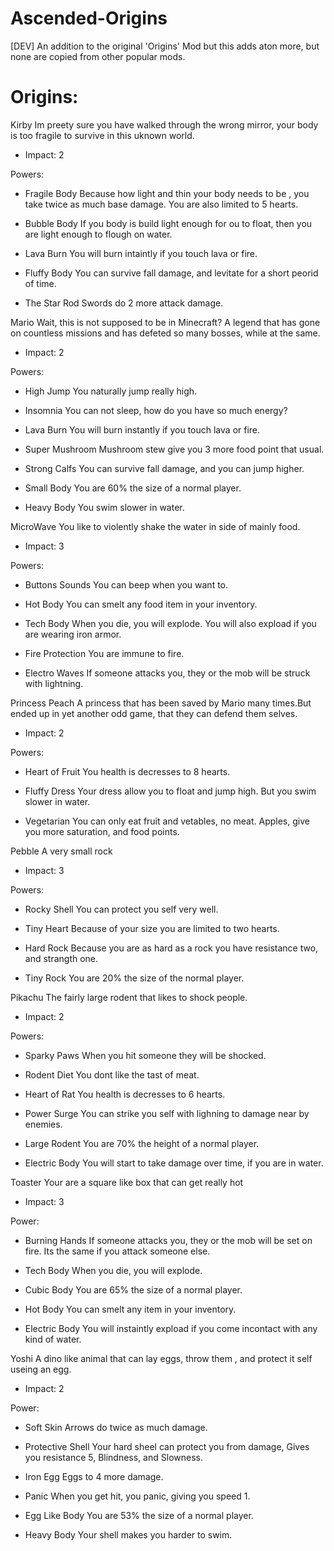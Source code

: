 # Ascended-Origins
[DEV] An addition to the original 'Origins' Mod but this adds aton more, but none are copied from other popular mods.

# Origins:
Kirby
Im preety sure you have walked through the wrong mirror, your body is too fragile to survive in this uknown world.
- Impact: 2

Powers:
- Fragile Body
Because how light and thin your body needs to be , you take twice as much base damage. You are also limited to 5 hearts.

- Bubble Body
If you body is build light enough for ou to float, then you are light enough to flough on water.

- Lava Burn
You will burn intaintly if you touch lava or fire.

- Fluffy Body
You can survive fall damage, and levitate for a short peorid of time.

- The Star Rod
Swords do 2 more attack damage.

Mario
Wait, this is not supposed to be in Minecraft?
A legend that has gone on countless missions and has defeted so many bosses, while at the same.
- Impact: 2

Powers:
- High Jump 
You naturally jump really high.

- Insomnia
You can not sleep, how do you have so much energy?

- Lava Burn
You will burn instantly if you touch lava or fire.

- Super Mushroom
Mushroom stew give you 3 more food point that usual.

- Strong Calfs 
You can survive fall damage, and you can jump higher.

- Small Body
You are 60% the size of a normal player.

- Heavy Body
You swim slower in water.

MicroWave
You like to violently shake the water in side of mainly food.
- Impact: 3

Powers:
- Buttons Sounds
You can beep when you want to.

- Hot Body
You can smelt any food item in your inventory.

- Tech Body
When you die, you will explode. You will also expload if you are wearing iron armor.

- Fire Protection
You are immune to fire.

- Electro Waves
If someone attacks you, they or the mob will be struck with lightning.

Princess Peach
A princess that has been saved by Mario many times.But ended up in yet another odd game, that they can defend them selves.
- Impact: 2

Powers:
- Heart of Fruit
You health is decresses to 8 hearts.

- Fluffy Dress
Your dress allow you to float and jump high. But you swim slower in water.

- Vegetarian
You can only eat fruit and vetables, no meat. Apples, give you more saturation, and food points.

Pebble
A very small rock
- Impact: 3

Powers:
- Rocky Shell
You can protect you self very well.

- Tiny Heart
Because of your size you are limited to two hearts.

- Hard Rock
Because you are as hard as a rock you have resistance two, and strangth one.

- Tiny Rock
You are 20% the size of the normal player.

Pikachu
The fairly large rodent that likes to shock people.
- Impact: 2

Powers:
- Sparky Paws
When you hit someone they will be shocked.

- Rodent Diet
You dont like the tast of meat. 

- Heart of Rat
You health is decresses to 6 hearts.

- Power Surge
You can strike you self with lighning to damage near by enemies.

- Large Rodent
You are 70% the height of a normal player.

- Electric Body
You will start to take damage over time, if you are in water.

Toaster
Your are a square like box that can get really hot
- Impact: 3

Power:
- Burning Hands
If someone attacks you, they or the mob will be set on fire. Its the same if you attack someone else.

- Tech Body
When you die, you will explode.

- Cubic Body
You are 65% the size of a normal player.

- Hot Body
You can smelt any item in your inventory.

- Electric Body
You will instaintly expload if you come incontact with any kind of water.

Yoshi
A dino like animal that can lay eggs, throw them , and protect it self useing an egg.
- Impact: 2

Power:
- Soft Skin
Arrows do twice as much damage.

- Protective Shell
Your hard sheel can protect you from damage, 
Gives you resistance 5, Blindness, and Slowness.

- Iron Egg
Eggs to 4 more damage.

- Panic
When you get hit, you panic, giving you speed 1.

- Egg Like Body
You are 53% the size of a normal player.

- Heavy Body
Your shell makes you harder to swim.
